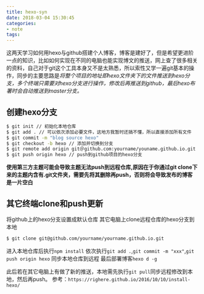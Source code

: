 ```yaml
---
title: hexo-syn
date: 2018-03-04 15:30:45
categories:
- note
tags:
---
```

这两天学习如何用hexo与github搭建个人博客，博客是建好了，但是希望更进阶一点的知识，比如如何实现在不同的电脑也能实现博文的推送，网上查了很多相关的资料，自己对于git这个工具本身又不是太熟悉，所以索性又学一遍git基本的操作，同步的主要思路是*将整个项目的地址即hexo文件夹下的文件推送到hexo分支，多个终端只需要对hexo分支进行操作，修改后再推送到github，最后hexo布署时会自动推送到master分支。*

## 创建hexo分支
```bash
$ git init // 初始化本地仓库
$ git add . // 可以依次添加必要文件，这地方我暂时还搞不懂，所以直接添加所有文件
$ git commit -m "blog source hexo"
$ git checkout -b hexo // 添加并切换到分支
$ git remote add origin git＠github.com:yourname/youname.github.io.git //将本地与github项目对接
$ git push origin hexo // push到github项目的hexo分支
```

**使用第三方主题可能会导致主题无法push到远程仓库,原因在于你通过git clone下来的主题内含有.git文件夹，需要先将其删除再push，否则将会导致发布的博客是一片空白**

## 其它终端clone和push更新
将github上的hexo分支设置成默认仓库
其它电脑上clone远程仓库的hexo分支到本地
```bash
$ git clone git@github.com/yourname/yourname.github.io.git
```
进入本地仓库后执行`npm install`
依次执行`git add .`,`git commit -m "xxx"`,`git push origin hexo` 同步本地仓库到远程
最后部署博客`hexo d -g`

此后若在其它电脑上有做了新的推送，本地需先执行`git pull`同步远程修改到本地，然后再push。
参考：`https://righere.github.io/2016/10/10/install-hexo/`
